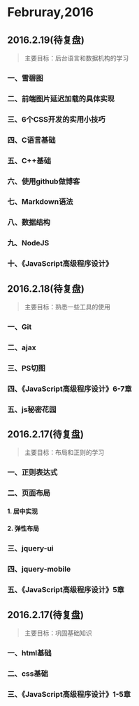 # Februray,2016
## 2016.2.19(待复盘)

> 主要目标：后台语言和数据机构的学习

### **一、雪碧图**
### **二、前端图片延迟加载的具体实现**
### **三、6个CSS开发的实用小技巧**
### **四、C语言基础**
### **五、C++基础**
### **六、使用github做博客**
### **七、Markdown语法**
### **八、数据结构**
### **九、NodeJS**
### **十、《JavaScript高级程序设计》**

## 2016.2.18(待复盘)

> 主要目标：熟悉一些工具的使用

### **一、Git**
### **二、ajax**
### **三、PS切图**
### **四、《JavaScript高级程序设计》6-7章**
### **五、js秘密花园**

## 2016.2.17(待复盘)

> 主要目标：布局和正则的学习

### **一、正则表达式**
### **二、页面布局**
#### **1. 居中实现**
#### **2. 弹性布局**
### **三、jquery-ui**
### **四、jquery-mobile**
### **五、《JavaScript高级程序设计》5章**

## 2016.2.17(待复盘)

> 主要目标：巩固基础知识

### **一、html基础**
### **二、css基础**
### **三、《JavaScript高级程序设计》1-5章**